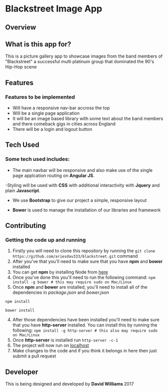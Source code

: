 # Blackstreet Image App

## Overview

## What is this app for?

This is a picture gallery app to showcase images from the band members of "Blackstreet" a successful multi platinum group that dominated the 90's Hip-Hop scene
 
## Features

### Features to be implemented
- Will have a responsive nav-bar accross the top 
- Will be a single page application 
- It will be an image based library with some text about the band members and there comeback gigs in cities across England
- There will be a login and logout button 
 
## Tech Used
### Some tech used includes:
- The main navbar will be responsive and also make use of the single page applcation routing on <b>Angular JS</b>. 

-Styling will be used with <b>CSS</b> with additional interactivity with <b>Jquery</b> and plain <b>Javascript</b>.

- We use **Bootstrap** to give our project a simple, responsive layout

- **Bower** is used to manage the installation of our libraries and framework
 
## Contributing


### Getting the code up and running
1. Firstly you will need to clone this repository by running the ```git clone https://github.com/ariesdav333/blackstreet.git``` command
2. After you've that you'll need to make sure that you have **npm** and **bower** installed
  1. You can get **npm** by installing Node from [here](https://nodejs.org/en/)
  2. Once you've done this you'll need to run the following command:
     `npm install -g bower # this may require sudo on Mac/Linux`
3. Once **npm** and **bower** are installed, you'll need to install all of the dependencies in *package.json* and *bower.json*
  ```
  npm install
 
  bower install
  ```
4. After those dependencies have been installed you'll need to make sure that you have **http-server** installed. You can install this by running the following: ```npm install -g http-server # this also may require sudo on Mac/Linux```
5. Once **http-server** is installed run ```http-server -c-1```
6. The project will now run on [localhost](http://127.0.0.1:8080)
7. Make changes to the code and if you think it belongs in here then just submit a pull request


## Developer

This is being designed and developed by <b> David Williams </b> 2017